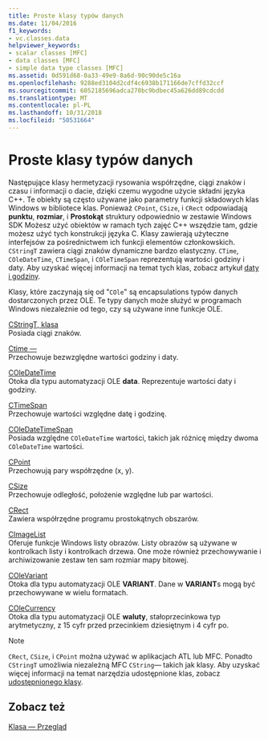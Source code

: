 ```yaml
---
title: Proste klasy typów danych
ms.date: 11/04/2016
f1_keywords:
- vc.classes.data
helpviewer_keywords:
- scalar classes [MFC]
- data classes [MFC]
- simple data type classes [MFC]
ms.assetid: 0d591d68-0a33-49e9-8a6d-90c90de5c16a
ms.openlocfilehash: 9288ed3104d2cdf4c6938b171166de7cffd32ccf
ms.sourcegitcommit: 6052185696adca270bc9bdbec45a626dd89cdcdd
ms.translationtype: MT
ms.contentlocale: pl-PL
ms.lasthandoff: 10/31/2018
ms.locfileid: "50531664"
---
```

# <a name="simple-data-type-classes"></a>Proste klasy typów danych

Następujące klasy hermetyzacji rysowania współrzędne, ciągi znaków i czasu i informacji o dacie, dzięki czemu wygodne użycie składni języka C++. Te obiekty są często używane jako parametry funkcji składowych klas Windows w bibliotece klas. Ponieważ `CPoint`, `CSize`, i `CRect` odpowiadają **punktu**, **rozmiar**, i **Prostokąt** struktury odpowiednio w zestawie Windows SDK Możesz użyć obiektów w ramach tych zajęć C++ wszędzie tam, gdzie możesz użyć tych konstrukcji języka C. Klasy zawierają użyteczne interfejsów za pośrednictwem ich funkcji elementów członkowskich. `CStringT` zawiera ciągi znaków dynamiczne bardzo elastyczny. `CTime`, `COleDateTime`, `CTimeSpan`, i `COleTimeSpan` reprezentują wartości godziny i daty. Aby uzyskać więcej informacji na temat tych klas, zobacz artykuł [daty i godziny](../atl-mfc-shared/date-and-time.md).

Klasy, które zaczynają się od "`COle`" są encapsulations typów danych dostarczonych przez OLE. Te typy danych może służyć w programach Windows niezależnie od tego, czy są używane inne funkcje OLE.

[CStringT, klasa](../atl-mfc-shared/reference/cstringt-class.md)<br/>
Posiada ciągi znaków.

[Ctime —](../atl-mfc-shared/reference/ctime-class.md)<br/>
Przechowuje bezwzględne wartości godziny i daty.

[COleDateTime](../atl-mfc-shared/reference/coledatetime-class.md)<br/>
Otoka dla typu automatyzacji OLE **data**. Reprezentuje wartości daty i godziny.

[CTimeSpan](../atl-mfc-shared/reference/ctimespan-class.md)<br/>
Przechowuje wartości względne datę i godzinę.

[COleDateTimeSpan](../atl-mfc-shared/reference/coledatetimespan-class.md)<br/>
Posiada względne `COleDateTime` wartości, takich jak różnicę między dwoma `COleDateTime` wartości.

[CPoint](../atl-mfc-shared/reference/cpoint-class.md)<br/>
Przechowują pary współrzędne (x, y).

[CSize](../atl-mfc-shared/reference/csize-class.md)<br/>
Przechowuje odległość, położenie względne lub par wartości.

[CRect](../atl-mfc-shared/reference/crect-class.md)<br/>
Zawiera współrzędne programu prostokątnych obszarów.

[CImageList](../mfc/reference/cimagelist-class.md)<br/>
Oferuje funkcje Windows listy obrazów. Listy obrazów są używane w kontrolkach listy i kontrolkach drzewa. One może również przechowywanie i archiwizowanie zestaw ten sam rozmiar mapy bitowej.

[COleVariant](../mfc/reference/colevariant-class.md)<br/>
Otoka dla typu automatyzacji OLE **VARIANT**. Dane w **VARIANT**s mogą być przechowywane w wielu formatach.

[COleCurrency](../mfc/reference/colecurrency-class.md)<br/>
Otoka dla typu automatyzacji OLE **waluty**, stałoprzecinkowa typ arytmetyczny, z 15 cyfr przed przecinkiem dziesiętnym i 4 cyfr po.

> [!NOTE]
>  `CRect`, `CSize`, i `CPoint` można używać w aplikacjach ATL lub MFC. Ponadto `CStringT` umożliwia niezależną MFC `CString`— takich jak klasy. Aby uzyskać więcej informacji na temat narzędzia udostępnione klas, zobacz [udostępnionego klasy](../atl-mfc-shared/atl-mfc-shared-classes.md).

## <a name="see-also"></a>Zobacz też

[Klasa — Przegląd](../mfc/class-library-overview.md)

